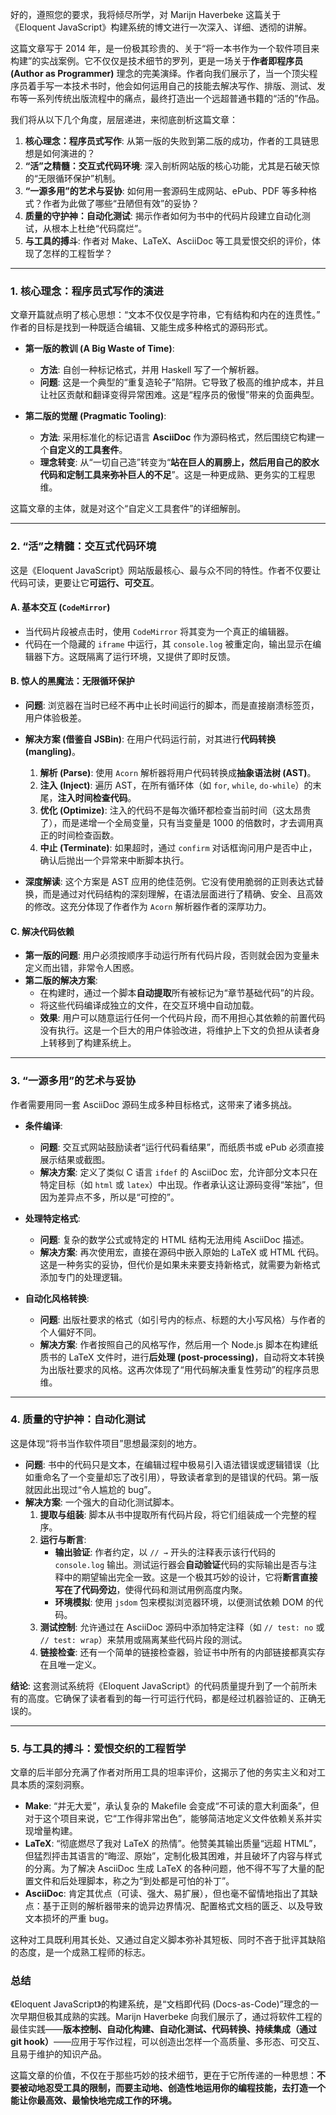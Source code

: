 好的，遵照您的要求，我将倾尽所学，对 Marijn Haverbeke 这篇关于《Eloquent JavaScript》构建系统的博文进行一次深入、详细、透彻的讲解。

这篇文章写于 2014 年，是一份极其珍贵的、关于“将一本书作为一个软件项目来构建”的实战案例。它不仅仅是技术细节的罗列，更是一场关于**作者即程序员 (Author as Programmer)** 理念的完美演绎。作者向我们展示了，当一个顶尖程序员着手写一本技术书时，他会如何运用自己的技能去解决写作、排版、测试、发布等一系列传统出版流程中的痛点，最终打造出一个远超普通书籍的“活的”作品。

我们将从以下几个角度，层层递进，来彻底剖析这篇文章：

1.  **核心理念：程序员式写作**: 从第一版的失败到第二版的成功，作者的工具链思想是如何演进的？
2.  **“活”之精髓：交互式代码环境**: 深入剖析网站版的核心功能，尤其是石破天惊的“无限循环保护”机制。
3.  **“一源多用”的艺术与妥协**: 如何用一套源码生成网站、ePub、PDF 等多种格式？作者为此做了哪些“丑陋但有效”的妥协？
4.  **质量的守护神：自动化测试**: 揭示作者如何为书中的代码片段建立自动化测试，从根本上杜绝“代码腐烂”。
5.  **与工具的搏斗**: 作者对 Make、LaTeX、AsciiDoc 等工具爱恨交织的评价，体现了怎样的工程哲学？

---

### 1. 核心理念：程序员式写作的演进

文章开篇就点明了核心思想：“文本不仅仅是字符串，它有结构和内在的连贯性。” 作者的目标是找到一种既适合编辑、又能生成多种格式的源码形式。

- **第一版的教训 (A Big Waste of Time)**:

  - **方法**: 自创一种标记格式，并用 Haskell 写了一个解析器。
  - **问题**: 这是一个典型的“重复造轮子”陷阱。它导致了极高的维护成本，并且让社区贡献和翻译变得异常困难。这是“程序员的傲慢”带来的负面典型。

- **第二版的觉醒 (Pragmatic Tooling)**:
  - **方法**: 采用标准化的标记语言 **AsciiDoc** 作为源码格式，然后围绕它构建一个**自定义的工具套件**。
  - **理念转变**: 从“一切自己造”转变为“**站在巨人的肩膀上，然后用自己的胶水代码和定制工具来弥补巨人的不足**”。这是一种更成熟、更务实的工程思维。

这篇文章的主体，就是对这个“自定义工具套件”的详细解剖。

---

### 2. “活”之精髓：交互式代码环境

这是《Eloquent JavaScript》网站版最核心、最与众不同的特性。作者不仅要让代码可读，更要让它**可运行、可交互**。

#### A. 基本交互 (`CodeMirror`)

- 当代码片段被点击时，使用 `CodeMirror` 将其变为一个真正的编辑器。
- 代码在一个隐藏的 `iframe` 中运行，其 `console.log` 被重定向，输出显示在编辑器下方。这既隔离了运行环境，又提供了即时反馈。

#### B. 惊人的黑魔法：无限循环保护

- **问题**: 浏览器在当时已经不再中止长时间运行的脚本，而是直接崩溃标签页，用户体验极差。
- **解决方案 (借鉴自 JSBin)**: 在用户代码运行前，对其进行**代码转换 (mangling)**。

  1.  **解析 (Parse)**: 使用 `Acorn` 解析器将用户代码转换成**抽象语法树 (AST)**。
  2.  **注入 (Inject)**: 遍历 AST，在所有循环体（如 `for`, `while`, `do-while`）的末尾，**注入时间检查代码**。
  3.  **优化 (Optimize)**: 注入的代码不是每次循环都检查当前时间（这太昂贵了），而是递增一个全局变量，只有当变量是 1000 的倍数时，才去调用真正的时间检查函数。
  4.  **中止 (Terminate)**: 如果超时，通过 `confirm` 对话框询问用户是否中止，确认后抛出一个异常来中断脚本执行。

- **深度解读**: 这个方案是 AST 应用的绝佳范例。它没有使用脆弱的正则表达式替换，而是通过对代码结构的深刻理解，在语法层面进行了精确、安全、且高效的修改。这充分体现了作者作为 `Acorn` 解析器作者的深厚功力。

#### C. 解决代码依赖

- **第一版的问题**: 用户必须按顺序手动运行所有代码片段，否则就会因为变量未定义而出错，非常令人困惑。
- **第二版的解决方案**:
  - 在构建时，通过一个脚本**自动提取**所有被标记为“章节基础代码”的片段。
  - 将这些代码编译成独立的文件，在交互环境中自动加载。
  - **效果**: 用户可以随意运行任何一个代码片段，而不用担心其依赖的前置代码没有执行。这是一个巨大的用户体验改进，将维护上下文的负担从读者身上转移到了构建系统上。

---

### 3. “一源多用”的艺术与妥协

作者需要用同一套 AsciiDoc 源码生成多种目标格式，这带来了诸多挑战。

- **条件编译**:

  - **问题**: 交互式网站鼓励读者“运行代码看结果”，而纸质书或 ePub 必须直接展示结果或截图。
  - **解决方案**: 定义了类似 C 语言 `ifdef` 的 AsciiDoc 宏，允许部分文本只在特定目标（如 `html` 或 `latex`）中出现。作者承认这让源码变得“笨拙”，但因为差异点不多，所以是“可控的”。

- **处理特定格式**:

  - **问题**: 复杂的数学公式或特定的 HTML 结构无法用纯 AsciiDoc 描述。
  - **解决方案**: 再次使用宏，直接在源码中嵌入原始的 LaTeX 或 HTML 代码。这是一种务实的妥协，但代价是如果未来要支持新格式，就需要为新格式添加专门的处理逻辑。

- **自动化风格转换**:
  - **问题**: 出版社要求的格式（如引号内的标点、标题的大小写风格）与作者的个人偏好不同。
  - **解决方案**: 作者按照自己的风格写作，然后用一个 Node.js 脚本在构建纸质书的 LaTeX 文件时，进行**后处理 (post-processing)**，自动将文本转换为出版社要求的风格。这再次体现了“用代码解决重复性劳动”的程序员思维。

---

### 4. 质量的守护神：自动化测试

这是体现“将书当作软件项目”思想最深刻的地方。

- **问题**: 书中的代码只是文本，在编辑过程中极易引入语法错误或逻辑错误（比如重命名了一个变量却忘了改引用），导致读者拿到的是错误的代码。第一版就因此出现过“令人尴尬的 bug”。
- **解决方案**: 一个强大的自动化测试脚本。
  1.  **提取与组装**: 脚本从书中提取所有代码片段，将它们组装成一个完整的程序。
  2.  **运行与断言**:
      - **输出验证**: 作者约定，以 `// →` 开头的注释表示该行代码的 `console.log` 输出。测试运行器会**自动验证**代码的实际输出是否与注释中的期望输出完全一致。这是一个极其巧妙的设计，它将**断言直接写在了代码旁边**，使得代码和测试用例高度内聚。
      - **环境模拟**: 使用 `jsdom` 包来模拟浏览器环境，以便测试依赖 DOM 的代码。
  3.  **测试控制**: 允许通过在 AsciiDoc 源码中添加特定注释（如 `// test: no` 或 `// test: wrap`）来禁用或隔离某些代码片段的测试。
  4.  **链接检查**: 还有一个简单的链接检查器，验证书中所有的内部链接都真实存在且唯一定义。

**结论**: 这套测试系统将《Eloquent JavaScript》的代码质量提升到了一个前所未有的高度。它确保了读者看到的每一行可运行代码，都是经过机器验证的、正确无误的。

---

### 5. 与工具的搏斗：爱恨交织的工程哲学

文章的后半部分充满了作者对所用工具的坦率评价，这揭示了他的务实主义和对工具本质的深刻洞察。

- **Make**: “并无大爱”，承认复杂的 Makefile 会变成“不可读的意大利面条”，但对于这个项目来说，它“工作得非常出色”，能够简洁地定义文件依赖关系并实现增量构建。
- **LaTeX**: “彻底燃尽了我对 LaTeX 的热情”。他赞美其输出质量“远超 HTML”，但猛烈抨击其语言的“晦涩、原始”，定制化极其困难，并且破坏了内容与样式的分离。为了解决 AsciiDoc 生成 LaTeX 的各种问题，他不得不写了大量的配置文件和后处理脚本，称之为“到处都是可怕的补丁”。
- **AsciiDoc**: 肯定其优点（可读、强大、易扩展），但也毫不留情地指出了其缺点：基于正则的解析器带来的诡异边界情况、配置格式文档的匮乏、以及导致文本损坏的严重 bug。

这种对工具既利用其长处、又通过自定义脚本弥补其短板、同时不吝于批评其缺陷的态度，是一个成熟工程师的标志。

### 总结

《Eloquent JavaScript》的构建系统，是“文档即代码 (Docs-as-Code)”理念的一次早期但极其成熟的实践。Marijn Haverbeke 向我们展示了，通过将软件工程的最佳实践——**版本控制、自动化构建、自动化测试、代码转换、持续集成（通过 git hook）**——应用于写作过程，可以创造出怎样一个高质量、多形态、可交互、且易于维护的知识产品。

这篇文章的价值，不仅在于那些巧妙的技术细节，更在于它所传递的一种思想：**不要被动地忍受工具的限制，而要主动地、创造性地运用你的编程技能，去打造一个能让你最高效、最愉快地完成工作的环境。**
